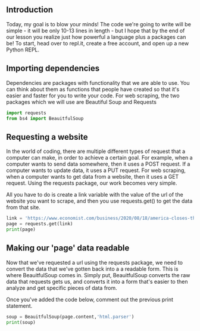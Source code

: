 ## Introduction
Today, my goal is to blow your minds! The code we're going to write will be simple - it will be only 10-13 lines in length - but I hope that by the end of our lesson you realize just how powerful a language plus a packages can be! To start, head over to repl.it, create a free account, and open up a new Python REPL.

## Importing dependencies
Dependencies are packages with functionality that we are able to use. You can think about them as functions that people have created so that it's easier and faster for you to write your code. For web scraping, the two packages which we will use are Beautiful Soup and Requests

```python
import requests
from bs4 import BeauitfulSoup
```

## Requesting a website
In the world of coding, there are multiple different types of request that a computer can make, in order to achieve a certain goal. For example, when a computer wants to send data somewhere, then it uses a POST request. If a computer wants to update data, it uses a PUT request. For web scraping, when a computer wants to get data from a website, then it uses a GET request. Using the requests package, our work becomes very simple. 

All you have to do is create a link variable with the value of the url of the website you want to scrape, and then you use requests.get() to get the data from that site.

```python
link = 'https://www.economist.com/business/2020/08/18/america-closes-the-last-loophole-in-its-hounding-of-huawei'
page = requests.get(link)
print(page)
```

## Making our 'page' data readable
Now that we've requested a url using the requests package, we need to convert the data that we've gotten back into a a readable form. This is where BeauitfulSoup comes in. Simply put, BeauitfulSoup converts the raw data that requests gets us, and converts it into a form that's easier to then analyze and get specific pieces of data from. 

Once you've added the code below, comment out the previous print statement.

```python
soup = BeauitfulSoup(page.content,'html.parser')
print(soup)
```
